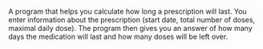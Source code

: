 A program that helps you calculate how long a prescription will last.
You enter information about the prescription (start date, total number of doses, maximal daily dose).
The program then gives you an answer of how many days the medication will last and how many doses will be left over.
